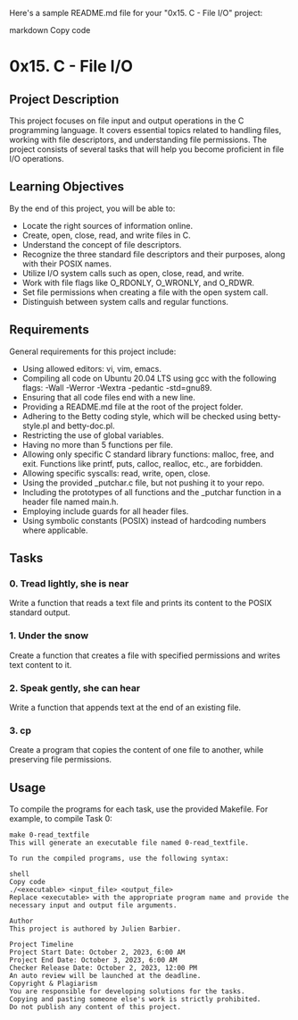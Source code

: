 Here's a sample README.md file for your "0x15. C - File I/O" project:

markdown
Copy code
# 0x15. C - File I/O

## Project Description

This project focuses on file input and output operations in the C programming language. It covers essential topics related to handling files, working with file descriptors, and understanding file permissions. The project consists of several tasks that will help you become proficient in file I/O operations.

## Learning Objectives

By the end of this project, you will be able to:

- Locate the right sources of information online.
- Create, open, close, read, and write files in C.
- Understand the concept of file descriptors.
- Recognize the three standard file descriptors and their purposes, along with their POSIX names.
- Utilize I/O system calls such as open, close, read, and write.
- Work with file flags like O_RDONLY, O_WRONLY, and O_RDWR.
- Set file permissions when creating a file with the open system call.
- Distinguish between system calls and regular functions.

## Requirements

General requirements for this project include:

- Using allowed editors: vi, vim, emacs.
- Compiling all code on Ubuntu 20.04 LTS using gcc with the following flags: -Wall -Werror -Wextra -pedantic -std=gnu89.
- Ensuring that all code files end with a new line.
- Providing a README.md file at the root of the project folder.
- Adhering to the Betty coding style, which will be checked using betty-style.pl and betty-doc.pl.
- Restricting the use of global variables.
- Having no more than 5 functions per file.
- Allowing only specific C standard library functions: malloc, free, and exit. Functions like printf, puts, calloc, realloc, etc., are forbidden.
- Allowing specific syscalls: read, write, open, close.
- Using the provided _putchar.c file, but not pushing it to your repo.
- Including the prototypes of all functions and the _putchar function in a header file named main.h.
- Employing include guards for all header files.
- Using symbolic constants (POSIX) instead of hardcoding numbers where applicable.

## Tasks

### 0. Tread lightly, she is near

Write a function that reads a text file and prints its content to the POSIX standard output.

### 1. Under the snow

Create a function that creates a file with specified permissions and writes text content to it.

### 2. Speak gently, she can hear

Write a function that appends text at the end of an existing file.

### 3. cp

Create a program that copies the content of one file to another, while preserving file permissions.

## Usage

To compile the programs for each task, use the provided Makefile. For example, to compile Task 0:

```shell
make 0-read_textfile
This will generate an executable file named 0-read_textfile.

To run the compiled programs, use the following syntax:

shell
Copy code
./<executable> <input_file> <output_file>
Replace <executable> with the appropriate program name and provide the necessary input and output file arguments.

Author
This project is authored by Julien Barbier.

Project Timeline
Project Start Date: October 2, 2023, 6:00 AM
Project End Date: October 3, 2023, 6:00 AM
Checker Release Date: October 2, 2023, 12:00 PM
An auto review will be launched at the deadline.
Copyright & Plagiarism
You are responsible for developing solutions for the tasks.
Copying and pasting someone else's work is strictly prohibited.
Do not publish any content of this project.
